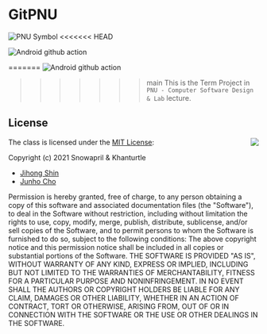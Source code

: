 # GitPNU

![PNU Symbol](https://www.pusan.ac.kr/_contents/kor/_Img/07Intro/ui05.jpg)
<<<<<<< HEAD

![Android github action](https://github.com/Snowapril/pnu-software-term/actions/workflows/android-ci.yml/badge.svg?branch=main)

=======
![Android github action](https://github.com/Snowapril/pnu-software-term/actions/workflows/android-ci.yml/badge.svg?branch=main)
>>>>>>> main
This is the Term Project in `PNU - Computer Software Design & Lab` lecture.

## License
<img align="right" src="http://opensource.org/trademarks/opensource/OSI-Approved-License-100x137.png">

The class is licensed under the [MIT License](http://opensource.org/licenses/MIT):

Copyright (c) 2021 Snowapril & Khanturtle
*   [Jihong Shin](https://github.com/Snowapril)
*   [Junho Cho](https://github.com/khanturtle)

Permission is hereby granted, free of charge, to any person obtaining a copy of this software and associated documentation files (the "Software"), to deal in the Software without restriction, including without limitation the rights to use, copy, modify, merge, publish, distribute, sublicense, and/or sell copies of the Software, and to permit persons to whom the Software is furnished to do so, subject to the following conditions:
The above copyright notice and this permission notice shall be included in all copies or substantial portions of the Software.
THE SOFTWARE IS PROVIDED "AS IS", WITHOUT WARRANTY OF ANY KIND, EXPRESS OR IMPLIED, INCLUDING BUT NOT LIMITED TO THE WARRANTIES OF MERCHANTABILITY, FITNESS FOR A PARTICULAR PURPOSE AND NONINFRINGEMENT. IN NO EVENT SHALL THE AUTHORS OR COPYRIGHT HOLDERS BE LIABLE FOR ANY CLAIM, DAMAGES OR OTHER LIABILITY, WHETHER IN AN ACTION OF CONTRACT, TORT OR OTHERWISE, ARISING FROM, OUT OF OR IN CONNECTION WITH THE SOFTWARE OR THE USE OR OTHER DEALINGS IN THE SOFTWARE.
